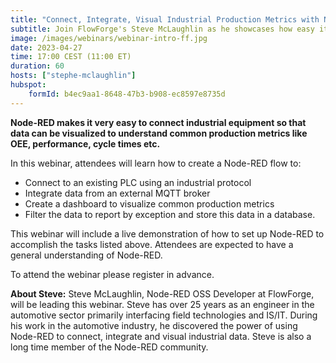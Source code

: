 ```yaml
---
title: "Connect, Integrate, Visual Industrial Production Metrics with Node-RED"
subtitle: Join FlowForge's Steve McLaughlin as he showcases how easy it is to use Node-RED to visualize popular production metrics using Node-RED.
image: /images/webinars/webinar-intro-ff.jpg
date: 2023-04-27
time: 17:00 CEST (11:00 ET) 
duration: 60
hosts: ["stephe-mclaughlin"]
hubspot:
    formId: b4ec9aa1-8648-47b3-b908-ec8597e8735d
---
```


**Node-RED makes it very easy to connect industrial equipment so that data can be visualized to understand common production metrics like OEE, performance, cycle times etc.**

<!--more-->

In this webinar, attendees will learn how to create a Node-RED flow to:
- Connect to an existing PLC using an industrial protocol
- Integrate data from an external MQTT broker
- Create a dashboard to visualize common production metrics
- Filter the data to report by exception and store this data in a database.

This webinar will include a live demonstration of how to set up Node-RED to accomplish the tasks listed above. Attendees are expected to have a general understanding of Node-RED.

To attend the webinar please register in advance.

**About Steve:**
Steve McLaughlin, Node-RED OSS Developer at FlowForge, will be leading this webinar. Steve has over 25 years as an engineer in the automotive sector primarily interfacing field technologies and IS/IT. During his work in the automotive industry, he discovered the power of using Node-RED to connect, integrate and visual industrial data. Steve is also a long time member of the Node-RED community.